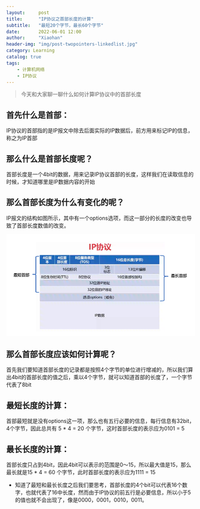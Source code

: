 ```yaml
---
layout:     post 
title:      "IP协议之首部长度的计算"
subtitle:   "最短20个字节，最长60个字节"
date:       2022-06-01 12:00
author:     "Xiaohan"
header-img: "img/post-twopointers-linkedlist.jpg"
category: Learning 
catalog: true 
tags:
    - 计算机网络
    - IP协议
---
```


> 今天和大家聊一聊什么如何计算IP协议中的首部长度

## 首先什么是首部：

IP协议的首部指的是IP报文中除去后面实际的IP数据后，前方用来标记IP的信息，称之为IP首部

## 那么什么是首部长度呢？

首部长度是一个4bit的数据，用来记录IP协议首部的长度，这样我们在读取信息的时候，才知道哪里是IP数据内容的开始

## 那么首部长度为什么有变化的呢？

IP报文的结构如图所示，其中有一个options选项，而这一部分的长度的改变也导致了首部长度数值的改变。

![Untitled](https://raw.githubusercontent.com/Yangxiaohan0120/Yangxiaohan0120.github.io/main/img/in-post/twopointers/10.png)

## 那么首部长度应该如何计算呢？

首先我们要知道首部长度的记录都是按照4个字节的单位进行增减的，所以我们算出4bit的首部长度的值之后，乘以4个字节，就可以知道首部的长度了，一个字节代表了8bit

## 最短长度的计算：

首部最短就是没有options这一项，那么也有五行必要的信息，每行信息有32bit，4个字节，因此总共有 5 * 4 = 20 个字节，这时首部长度的表示应为0101 = 5

## 最长长度的计算：

首部长度只占到4bit，因此4bit可以表示的范围是0～15，所以最大值是15，那么最长就是15 * 4 = 60 个字节，此时首部长度的表示应为1111 = 15

* 知道了最短和最长长度之后我们要思考，首部长度的4个bit可以代表16个数字，也就代表了16中长度，然而由于IP协议的前五行是必要信息，所以小于5的值也就不会出现了，像是0000，0001，0010，0011。